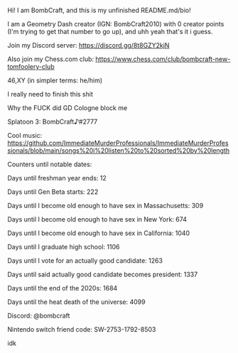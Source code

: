 Hi! I am BombCraft, and this is my unfinished README.md/bio!

I am a Geometry Dash creator (IGN: BombCraft2010) with 0 creator points (I'm trying to get that number to go up), and uhh yeah that's it i guess.

Join my Discord server: https://discord.gg/8t8GZY2kjN

Also join my Chess.com club: https://www.chess.com/club/bombcraft-new-tomfoolery-club

46,XY (in simpler terms: he/him)

I really need to finish this shit

Why the FUCK did GD Cologne block me

Splatoon 3: BombCraft♪#2777

Cool music: https://github.com/ImmediateMurderProfessionals/ImmediateMurderProfessionals/blob/main/songs%20i%20listen%20to%20sorted%20by%20length

Counters until notable dates:

Days until freshman year ends: 12

Days until Gen Beta starts: 222

Days until I become old enough to have sex in Massachusetts: 309

Days until I become old enough to have sex in New York: 674

Days until I become old enough to have sex in California: 1040

Days until I graduate high school: 1106

Days until I vote for an actually good candidate: 1263

Days until said actually good candidate becomes president: 1337

Days until the end of the 2020s: 1684

Days until the heat death of the universe: 4099

Discord: @bombcraft

Nintendo switch friend code: SW-2753-1792-8503

idk
